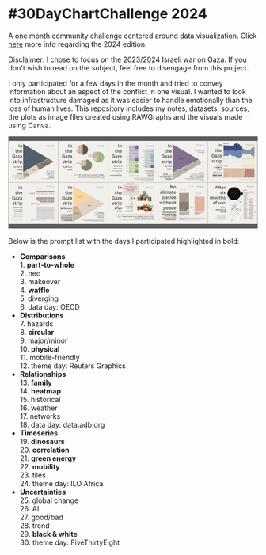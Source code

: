 # #30DayChartChallenge 2024

A one month community challenge centered around data visualization.
Click [here](https://github.com/30DayChartChallenge/Edition2024) more info regarding the 2024 edition.


Disclaimer: I chose to focus on the 2023/2024 Israeli war on Gaza. If you don't wish to read on the subject, feel free to disengage from this project.

I only participated for a few days in the month and tried to convey information about an aspect of the conflict in one visual. I wanted to look into infrastructure damaged as it was easier to handle emotionally than the loss of human lives.
This repository includes my notes, datasets, sources, the plots as image files created using RAWGraphs and the visuals made using Canva.

![Digital collage of some of the visuals created for the 2024 edition of the 30DayChartChallenge](summary-2024.jpg)

Below is the prompt list with the days I participated highlighted in bold:

* **Comparisons**\
  1\. __part-to-whole__\
  2. neo\
  3. makeover\
  4. __waffle__\
  5. diverging\
  6. data day: OECD
* **Distributions**\
  7. hazards\
  8. __circular__\
  9. major/minor\
  10. __physical__\
  11. mobile-friendly\
  12. theme day: Reuters Graphics
* **Relationships**\
  13. __family__\
  14. __heatmap__\
  15. historical\
  16. weather\
  17. networks\
  18. data day: data.adb.org
* **Timeseries**\
  19. __dinosaurs__\
  20. __correlation__\
  21. __green energy__\
  22. __mobility__\
  23. tiles\
  24. theme day: ILO Africa
* **Uncertainties**\
  25. global change\
  26. AI\
  27. good/bad\
  28. trend\
  29. __black & white__\
  30. theme day: FiveThirtyEight

